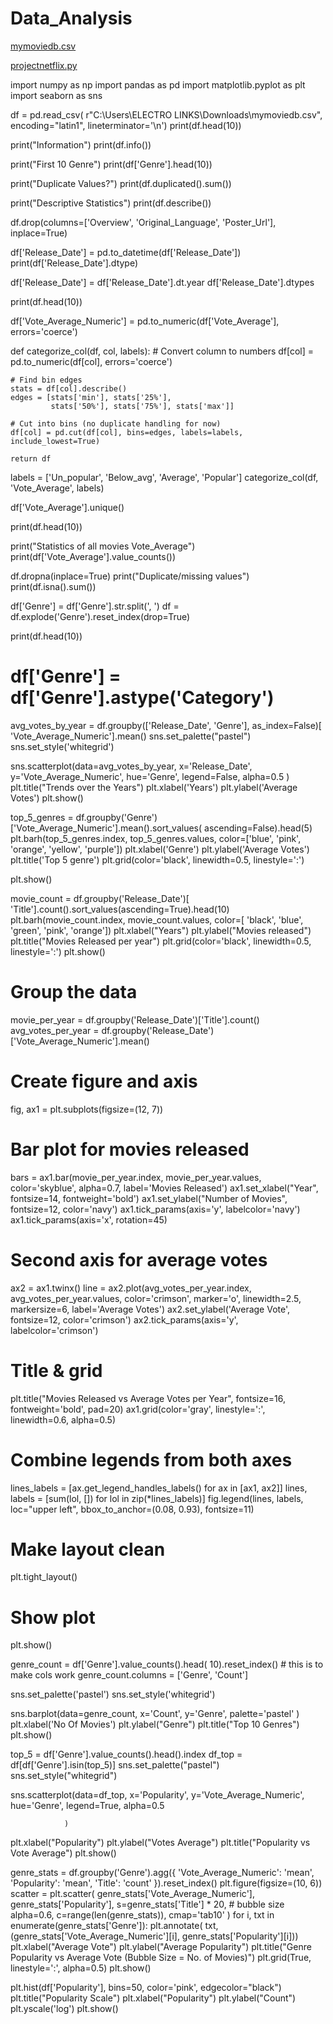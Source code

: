 # Data_Analysis
[mymoviedb.csv](https://github.com/user-attachments/files/21808595/mymoviedb.csv)

[projectnetflix.py](https://github.com/user-attachments/files/21808606/projectnetflix.py)

import numpy as np
import pandas as pd
import matplotlib.pyplot as plt
import seaborn as sns

df = pd.read_csv(
    r"C:\Users\ELECTRO LINKS\Downloads\mymoviedb.csv", encoding="latin1", lineterminator='\n')
print(df.head(10))

print("Information")
print(df.info())

print("First 10 Genre")
print(df['Genre'].head(10))

print("Duplicate Values?")
print(df.duplicated().sum())

print("Descriptive Statistics")
print(df.describe())


df.drop(columns=['Overview', 'Original_Language', 'Poster_Url'], inplace=True)

df['Release_Date'] = pd.to_datetime(df['Release_Date'])
print(df['Release_Date'].dtype)

df['Release_Date'] = df['Release_Date'].dt.year
df['Release_Date'].dtypes

print(df.head(10))


df['Vote_Average_Numeric'] = pd.to_numeric(df['Vote_Average'], errors='coerce')


def categorize_col(df, col, labels):
    # Convert column to numbers
    df[col] = pd.to_numeric(df[col], errors='coerce')

    # Find bin edges
    stats = df[col].describe()
    edges = [stats['min'], stats['25%'],
             stats['50%'], stats['75%'], stats['max']]

    # Cut into bins (no duplicate handling for now)
    df[col] = pd.cut(df[col], bins=edges, labels=labels, include_lowest=True)

    return df


labels = ['Un_popular', 'Below_avg', 'Average', 'Popular']
categorize_col(df, 'Vote_Average', labels)

df['Vote_Average'].unique()

print(df.head(10))

print("Statistics of all movies Vote_Average")
print(df['Vote_Average'].value_counts())

df.dropna(inplace=True)
print("Duplicate/missing values")
print(df.isna().sum())

df['Genre'] = df['Genre'].str.split(', ')
df = df.explode('Genre').reset_index(drop=True)

print(df.head(10))

# df['Genre'] = df['Genre'].astype('Category')

avg_votes_by_year = df.groupby(['Release_Date', 'Genre'], as_index=False)[
    'Vote_Average_Numeric'].mean()
sns.set_palette("pastel")
sns.set_style('whitegrid')

sns.scatterplot(data=avg_votes_by_year,
                x='Release_Date',
                y='Vote_Average_Numeric',
                hue='Genre',
                legend=False,
                alpha=0.5
                )
plt.title("Trends over the Years")
plt.xlabel('Years')
plt.ylabel('Average Votes')
plt.show()


top_5_genres = df.groupby('Genre')['Vote_Average_Numeric'].mean().sort_values(
    ascending=False).head(5)
plt.barh(top_5_genres.index, top_5_genres.values,
         color=['blue', 'pink', 'orange', 'yellow', 'purple'])
plt.xlabel('Genre')
plt.ylabel('Average Votes')
plt.title('Top 5 genre')
plt.grid(color='black', linewidth=0.5, linestyle=':')

plt.show()

movie_count = df.groupby('Release_Date')[
    'Title'].count().sort_values(ascending=True).head(10)
plt.barh(movie_count.index, movie_count.values, color=[
         'black', 'blue', 'green', 'pink', 'orange'])
plt.xlabel("Years")
plt.ylabel("Movies released")
plt.title("Movies Released per year")
plt.grid(color='black', linewidth=0.5, linestyle=':')
plt.show()


# Group the data
movie_per_year = df.groupby('Release_Date')['Title'].count()
avg_votes_per_year = df.groupby('Release_Date')['Vote_Average_Numeric'].mean()

# Create figure and axis
fig, ax1 = plt.subplots(figsize=(12, 7))

# Bar plot for movies released
bars = ax1.bar(movie_per_year.index, movie_per_year.values,
               color='skyblue', alpha=0.7, label='Movies Released')
ax1.set_xlabel("Year", fontsize=14, fontweight='bold')
ax1.set_ylabel("Number of Movies", fontsize=12, color='navy')
ax1.tick_params(axis='y', labelcolor='navy')
ax1.tick_params(axis='x', rotation=45)

# Second axis for average votes
ax2 = ax1.twinx()
line = ax2.plot(avg_votes_per_year.index, avg_votes_per_year.values,
                color='crimson', marker='o', linewidth=2.5, markersize=6,
                label='Average Votes')
ax2.set_ylabel('Average Vote', fontsize=12, color='crimson')
ax2.tick_params(axis='y', labelcolor='crimson')

# Title & grid
plt.title("Movies Released vs Average Votes per Year",
          fontsize=16, fontweight='bold', pad=20)
ax1.grid(color='gray', linestyle=':', linewidth=0.6, alpha=0.5)

# Combine legends from both axes
lines_labels = [ax.get_legend_handles_labels() for ax in [ax1, ax2]]
lines, labels = [sum(lol, []) for lol in zip(*lines_labels)]
fig.legend(lines, labels, loc="upper left",
           bbox_to_anchor=(0.08, 0.93), fontsize=11)

# Make layout clean
plt.tight_layout()

# Show plot
plt.show()


genre_count = df['Genre'].value_counts().head(
    10).reset_index()  # this is to make cols work
genre_count.columns = ['Genre', 'Count']

sns.set_palette('pastel')
sns.set_style('whitegrid')

sns.barplot(data=genre_count, x='Count', y='Genre',
            palette='pastel'
            )
plt.xlabel('No Of Movies')
plt.ylabel("Genre")
plt.title("Top 10 Genres")
plt.show()

top_5 = df['Genre'].value_counts().head().index
df_top = df[df['Genre'].isin(top_5)]
sns.set_palette("pastel")
sns.set_style("whitegrid")

sns.scatterplot(data=df_top,
                x='Popularity', y='Vote_Average_Numeric',
                hue='Genre',
                legend=True,
                alpha=0.5

                )
plt.xlabel("Popularity")
plt.ylabel("Votes Average")
plt.title("Popularity vs Vote Average")
plt.show()


genre_stats = df.groupby('Genre').agg({
    'Vote_Average_Numeric': 'mean',
    'Popularity': 'mean',
    'Title': 'count'
}).reset_index()
plt.figure(figsize=(10, 6))
scatter = plt.scatter(
    genre_stats['Vote_Average_Numeric'],
    genre_stats['Popularity'],
    s=genre_stats['Title'] * 20,  # bubble size
    alpha=0.6,
    c=range(len(genre_stats)),
    cmap='tab10'
)
for i, txt in enumerate(genre_stats['Genre']):
    plt.annotate(
        txt, (genre_stats['Vote_Average_Numeric'][i], genre_stats['Popularity'][i]))
plt.xlabel("Average Vote")
plt.ylabel("Average Popularity")
plt.title("Genre Popularity vs Average Vote (Bubble Size = No. of Movies)")
plt.grid(True, linestyle=':', alpha=0.5)
plt.show()


plt.hist(df['Popularity'], bins=50, color='pink',
         edgecolor="black")
plt.title("Popularity Scale")
plt.xlabel("Popularity")
plt.ylabel("Count")
plt.yscale('log')
plt.show()
